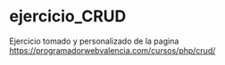 # ejercicio_CRUD
Ejercicio tomado y personalizado de la pagina https://programadorwebvalencia.com/cursos/php/crud/
